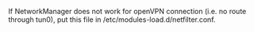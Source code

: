 If NetworkManager does not work for openVPN connection (i.e. no route through tun0), put this file in /etc/modules-load.d/netfilter.conf.
